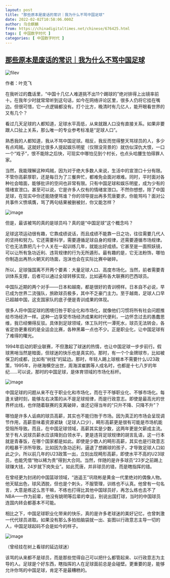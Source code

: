 ```yaml
---
layout: post
title: "那些原本是废话的常识｜我为什么不骂中国足球"
date: 2022-02-02T10:58:06.000Z
author: 乌合麒麟
from: https://chinadigitaltimes.net/chinese/676425.html
tags: [ 中国数字时代 ]
categories: [ 中国数字时代 ]
---
```

<!--1643799486000-->
[那些原本是废话的常识｜我为什么不骂中国足球](https://chinadigitaltimes.net/chinese/676425.html)
------

<div>
<p><img src="https://chinadigitaltimes.net/chinese/files/2022/02/image-1643799102313.png" alt="filev" /></p><p>作者：叶克飞</p><p>在我听过的蠢话里，“中国十几亿人难道挑不出11个踢球的”绝对排得上出镜率前十。在我年少时就常常听到这句话，如今在网络评论区里，很多人仍将它挂在嘴边。但很可惜，它一点逻辑都没有。打个比方，晚清时有几亿人，能开眼看世界的又有几个？</p><p>看过几天足球的人都知道，足球水平高低，从来就跟人口没有直接关系。如果非要跟人口扯上关系，那么唯一的专业参考标准是“足球人口”。</p><p>熟悉我的人都知道，我从不骂中国足球。相反，我反而觉得整天骂球员的人，多少有点鸡贼。这就好比很多人提起娱乐明星（仅限没背景的）就仿似深仇大恨，一口一个“戏子”，恨不能除之后快，可现实中哪怕见到个村长，也点头哈腰生怕得罪人家。</p><p>当然，我能理解这种鸡贼，因为对于绝大多数人来说，生活中的宣泄口十分有限。不管你高薪厚职，还是每日为了三餐奔忙，都难免会面对艰难。同时，平时面对各种社会暗面，能够批评的空间也非常有限。只有中国足球和娱乐明星，成为少有的情绪宣泄口。甚至可以说，它是许多人仅有的情绪宣泄口。不然你想想，除了中国足球，在现实中你还能随便骂谁？你的领导提出再多荒唐要求，你能骂吗？面对公共事件义愤填膺，骂了两句结果被删被封，你又能怎样？</p><p><img src="https://chinadigitaltimes.net/chinese/files/2022/02/post-676425-61fa63be4b3e9." alt="image" /></p><p>但是，最该被骂的真的是球员吗？真的是“中国足球”这个概念吗？</p><p>足球这项运动很有趣，它靠成绩说话，而且成绩不能靠一日之功，往往需要几代人的坚持和努力。它还需要科学，需要遵循足球自身的规律，还需要遵循市场规律。它也无法靠把几十个人关在一起训练几年，就能出好成绩。它甚至是一面照妖镜，可以让所有急功近利、违背规律的行为无所遁形。最有趣的是，它无法粉饰，哪怕你制造出再热火朝天的场面，泡沫也会在实际比赛中破碎。</p><p>所以，足球强国离不开两个要素：大量足球人口、高度市场化。当然，前者需要青训体系支撑，后者可以通过全球转移实现，比如遍布各大联赛的巴西球员。</p><p>中国队近期的两个对手——日本和越南，都是很好的青训榜样。日本自不必说，早已成为世界二流强队，旅欧球员极多，其中不乏豪门主力。至于越南，足球人口早已超越中国，这支国家队的底子便是青训成果的体现。</p><p>很多人将中国足球的困境归咎于职业化和市场化，就像他们习惯将所有社会问题推给市场经济一样。这种一边享受市场经济成果和时代便利，一边怀念过去的愚蠢思维，我已经懒得反驳。具体到足球领域，体工队时代一潭死水，球员无法转会，各省足协更重视的是全运会比赛，各种黑幕一点也不少。正是职业化，让中国足球有了难得的曙光。</p><p>1994年启动的职业联赛，不但激起了球迷的热情，也让中国足球一步步前行。假球黑哨当然是暗面，但球迷的快乐也是真实的。那时，有一个个金牌球市，比如被保卫的成都，比如有“树挂”的延边。那时，年轻人踢上球根本不需要什么U23政策，1995年，孙继海横空出世，周海滨崔鹏等人成名时，也都是十七八岁的年纪……可以说，那时的中国足球，是体育领域的市场化标杆。</p><p><img src="https://chinadigitaltimes.net/chinese/files/2022/02/post-676425-61fa63be56266." alt="image" /></p><p>中国足球的问题从来不在于职业化和市场化，而在于不够职业化、不够市场化。每逢关键时刻，能够左右决策的从不是足球规律，而是行政意志。即使是最高光的世界杯出线，也伴随着联赛的支离破碎，谁还记得当年的“只升不降、只降不升”？</p><p>哪怕是许多人诟病的球员高薪，其实也不能归咎于市场。因为真正的市场会呈现调节作用，高薪意味着资源紧缺（足球人口少），畸形高薪更是很有可能是市场机能受阻所导致。而且，在中国足球领域，高薪其实是少数，这两年更是欠薪成主流。至于有人说球员薪水应该降到白领水平，更是违背足球规律的胡言乱语，这一行本就是青春饭，在哪个国家都是如此。即使是少数人的畸形高薪，其实也是行政意志的粗暴干涉所导致。比如因为急功近利，逼退了想踢球的孩子，才导致足球人口如此之少。所以前几年的U23政策一出，立刻出现畸形高薪，即使水平不高的U23球员，也能凭借“物以稀为贵”得到大合同。当然，伴随的是许多球员“23岁之前踢上球赚大钱，24岁就下岗失业”。如此荒唐，并非球员的错，而是瞎指挥的错。</p><p>在曾经更为封闭的中国篮球领域，“逍遥王”巩晓彬是黄金一代里绝对的偶像人物。他天赋出色，球风洒脱，但也是个刺头，不服管理，训练也不认真。他曾有一句名言，大意是练这么苦干嘛，不练也打得比其他中国球员好，再怎么练也去不了NBA——作为前辈，他没有姚明等后辈的幸运，别说出国打球，当时的中国球员连国内转会都基本不可能。</p><p>相比之下，中国足球职业化带来的快乐，真的是许多老球迷的美好记忆，也曾刺激一代代球员进取。如果没有那么多拍拍脑袋就一出、妄图以行政意志主导一切的人，中国足球起码不会是如今的样子。</p><p><img src="https://chinadigitaltimes.net/chinese/files/2022/02/post-676425-61fa63be5d996." alt="image" /></p><div class="ts">（曾经挂在树上看球的延边球迷）  </div><p>该骂的从来都不是球员，而是那些觉得自己可以把什么都管起来、以行政意志为主导的人。足球是个好东西，瞎指挥的人在足球面前总是会碰壁。更重要的是，能够允许你骂的中国足球，肯定不是最糟糕的。</p>
</div>
